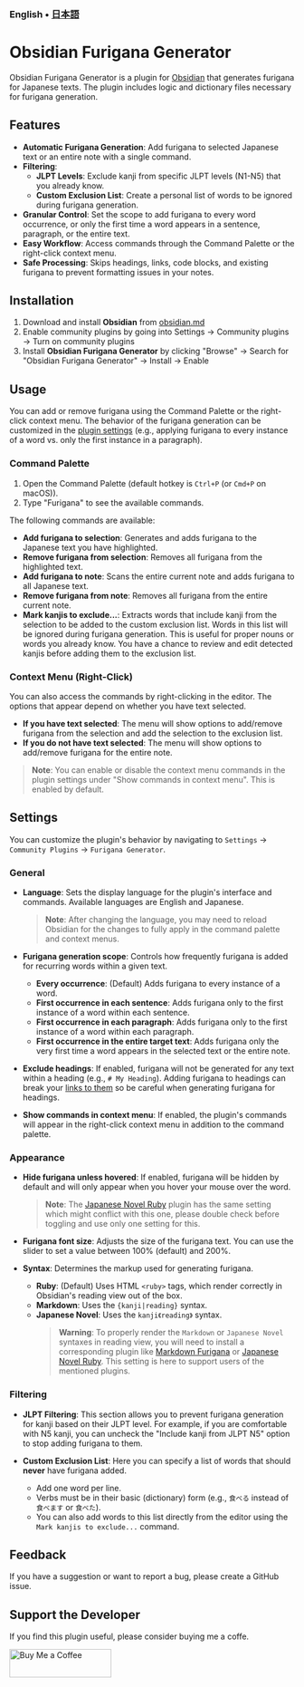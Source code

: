 ### English • [日本語](./README-ja.md)

# Obsidian Furigana Generator

Obsidian Furigana Generator is a plugin for [Obsidian](https://obsidian.md) that generates furigana for Japanese texts. The plugin includes logic and dictionary files necessary for furigana generation.

## Features

-   **Automatic Furigana Generation**: Add furigana to selected Japanese text or an entire note with a single command.
-   **Filtering**:
    -   **JLPT Levels**: Exclude kanji from specific JLPT levels (N1-N5) that you already know.
    -   **Custom Exclusion List**: Create a personal list of words to be ignored during furigana generation.
-   **Granular Control**: Set the scope to add furigana to every word occurrence, or only the first time a word appears in a sentence, paragraph, or the entire text.
-   **Easy Workflow**: Access commands through the Command Palette or the right-click context menu.
-   **Safe Processing**: Skips headings, links, code blocks, and existing furigana to prevent formatting issues in your notes.

## Installation

1. Download and install **Obsidian** from [obsidian.md](https://obsidian.md/)
2. Enable community plugins by going into Settings → Community plugins → Turn on community plugins
3. Install **Obsidian Furigana Generator** by clicking "Browse" → Search for "Obsidian Furigana Generator" → Install → Enable

## Usage

You can add or remove furigana using the Command Palette or the right-click context menu. The behavior of the furigana generation can be customized in the [plugin settings](#settings) (e.g., applying furigana to every instance of a word vs. only the first instance in a paragraph).

### Command Palette

1.  Open the Command Palette (default hotkey is `Ctrl+P` (or `Cmd+P` on macOS)).
2.  Type "Furigana" to see the available commands.

The following commands are available:

-   **Add furigana to selection**: Generates and adds furigana to the Japanese text you have highlighted.
-   **Remove furigana from selection**: Removes all furigana from the highlighted text.
-   **Add furigana to note**: Scans the entire current note and adds furigana to all Japanese text.
-   **Remove furigana from note**: Removes all furigana from the entire current note.
-   **Mark kanjis to exclude...**: Extracts words that include kanji from the selection to be added to the custom exclusion list. Words in this list will be ignored during furigana generation. This is useful for proper nouns or words you already know. You have a chance to review and edit detected kanjis before adding them to the exclusion list.

### Context Menu (Right-Click)

You can also access the commands by right-clicking in the editor. The options that appear depend on whether you have text selected.

-   **If you have text selected**: The menu will show options to add/remove furigana from the selection and add the selection to the exclusion list.
-   **If you do not have text selected**: The menu will show options to add/remove furigana for the entire note.

> **Note**: You can enable or disable the context menu commands in the plugin settings under "Show commands in context menu". This is enabled by default.

## Settings

You can customize the plugin's behavior by navigating to `Settings` → `Community Plugins` → `Furigana Generator`.

### General

-   **Language**: Sets the display language for the plugin's interface and commands. Available languages are English and Japanese.

    > **Note**: After changing the language, you may need to reload Obsidian for the changes to fully apply in the command palette and context menus.

-   **Furigana generation scope**: Controls how frequently furigana is added for recurring words within a given text.

    -   **Every occurrence**: (Default) Adds furigana to every instance of a word.
    -   **First occurrence in each sentence**: Adds furigana only to the first instance of a word within each sentence.
    -   **First occurrence in each paragraph**: Adds furigana only to the first instance of a word within each paragraph.
    -   **First occurrence in the entire target text**: Adds furigana only the very first time a word appears in the selected text or the entire note.

-   **Exclude headings**: If enabled, furigana will not be generated for any text within a heading (e.g., `# My Heading`). Adding furigana to headings can break your [links to them](https://help.obsidian.md/Links+and+backlinks/Internal+links#Link+to+a+heading+in+a+note) so be careful when generating furigana for headings.

-   **Show commands in context menu**: If enabled, the plugin's commands will appear in the right-click context menu in addition to the command palette.

### Appearance

-   **Hide furigana unless hovered**: If enabled, furigana will be hidden by default and will only appear when you hover your mouse over the word.

    > **Note**: The [Japanese Novel Ruby](https://github.com/k-quels/japanese-novel-ruby) plugin has the same setting which might conflict with this one, please double check before toggling and use only one setting for this.

-   **Furigana font size**: Adjusts the size of the furigana text. You can use the slider to set a value between 100% (default) and 200%.

-   **Syntax**: Determines the markup used for generating furigana.

    -   **Ruby**: (Default) Uses HTML `<ruby>` tags, which render correctly in Obsidian's reading view out of the box.
    -   **Markdown**: Uses the `{kanji|reading}` syntax.
    -   **Japanese Novel**: Uses the `kanji《reading》` syntax.
        > **Warning**: To properly render the `Markdown` or `Japanese Novel` syntaxes in reading view, you will need to install a corresponding plugin like [Markdown Furigana](https://github.com/steven-kraft/obsidian-markdown-furigana) or [Japanese Novel Ruby](https://github.com/k-quels/japanese-novel-ruby). This setting is here to support users of the mentioned plugins.

### Filtering

-   **JLPT Filtering**: This section allows you to prevent furigana generation for kanji based on their JLPT level. For example, if you are comfortable with N5 kanji, you can uncheck the "Include kanji from JLPT N5" option to stop adding furigana to them.

-   **Custom Exclusion List**: Here you can specify a list of words that should **never** have furigana added.
    -   Add one word per line.
    -   Verbs must be in their basic (dictionary) form (e.g., `食べる` instead of `食べます` or `食べた`).
    -   You can also add words to this list directly from the editor using the `Mark kanjis to exclude...` command.

## Feedback

If you have a suggestion or want to report a bug, please create a GitHub issue.

## Support the Developer

If you find this plugin useful, please consider buying me a coffe.

<a href="https://www.buymeacoffee.com/asuder">
    <img src="https://cdn.buymeacoffee.com/buttons/v2/default-yellow.png" alt="Buy Me a Coffee" width="180" height="50">
</a>

